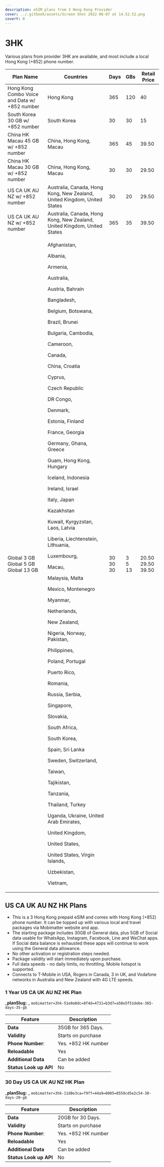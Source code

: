 ```yaml
---
description: eSIM plans from 3 Hong Kong Provider
cover: ../.gitbook/assets/Screen Shot 2022-06-07 at 14.52.52.png
coverY: 0
---
```


# 3HK

Various plans from provider 3HK are available, and most include a local Hong Kong (+852) phone number.&#x20;

| Plan Name                                         | Countries                                                                                                                                                                                                                                                                                                                                                                                                                                                                                                                                                                                                                                                                                                                                                                                                                                                                                                                                                                                                                                                                                                                                                                                                                        | Days                  | GBs                 | Retail Price                   |
| ------------------------------------------------- | -------------------------------------------------------------------------------------------------------------------------------------------------------------------------------------------------------------------------------------------------------------------------------------------------------------------------------------------------------------------------------------------------------------------------------------------------------------------------------------------------------------------------------------------------------------------------------------------------------------------------------------------------------------------------------------------------------------------------------------------------------------------------------------------------------------------------------------------------------------------------------------------------------------------------------------------------------------------------------------------------------------------------------------------------------------------------------------------------------------------------------------------------------------------------------------------------------------------------------- | --------------------- | ------------------- | ------------------------------ |
| Hong Kong Combo Voice and Data w/ +852 number     | Hong Kong                                                                                                                                                                                                                                                                                                                                                                                                                                                                                                                                                                                                                                                                                                                                                                                                                                                                                                                                                                                                                                                                                                                                                                                                                        | 365                   | 120                 | 40                             |
| South Korea 30 GB w/ +852 number                  | South Korea                                                                                                                                                                                                                                                                                                                                                                                                                                                                                                                                                                                                                                                                                                                                                                                                                                                                                                                                                                                                                                                                                                                                                                                                                      | 30                    | 30                  | 15                             |
| China HK Macau 45 GB w/ +852 number               | China, Hong Kong, Macau                                                                                                                                                                                                                                                                                                                                                                                                                                                                                                                                                                                                                                                                                                                                                                                                                                                                                                                                                                                                                                                                                                                                                                                                          | 365                   | 45                  | 39.50                          |
| China HK Macau 30 GB w/ +852 number               | China, Hong Kong, Macau                                                                                                                                                                                                                                                                                                                                                                                                                                                                                                                                                                                                                                                                                                                                                                                                                                                                                                                                                                                                                                                                                                                                                                                                          | 30                    | 30                  | 29.50                          |
| US CA UK AU NZ  w/ +852 number                    | Australia, Canada, Hong Kong, New Zealand, United Kingdom, United States                                                                                                                                                                                                                                                                                                                                                                                                                                                                                                                                                                                                                                                                                                                                                                                                                                                                                                                                                                                                                                                                                                                                                         | 30                    | 20                  | 29.50                          |
| US CA UK AU NZ w/ +852 number                     | Australia, Canada, Hong Kong, New Zealand, United Kingdom, United States                                                                                                                                                                                                                                                                                                                                                                                                                                                                                                                                                                                                                                                                                                                                                                                                                                                                                                                                                                                                                                                                                                                                                         | 365                   | 35                  | 39.50                          |
| <p>Global 3 GB<br>Global 5 GB<br>Global 13 GB</p> | <p>Afghanistan, </p><p>Albania, </p><p>Armenia, </p><p>Australia, </p><p>Austria, Bahrain</p><p>Bangladesh, </p><p>Belgium, Botswana, </p><p>Brazil, Brunei</p><p>Bulgaria, Cambodia,</p><p>Cameroon,</p><p>Canada,</p><p>China, Croatia</p><p>Cyprus,</p><p>Czech Republic</p><p>DR Congo,</p><p>Denmark,</p><p>Estonia, Finland</p><p>France, Georgia</p><p>Germany, Ghana, Greece</p><p>Guam, Hong Kong, Hungary</p><p>Iceland, Indonesia</p><p>Ireland, Israel</p><p>Italy, Japan</p><p>Kazakhstan</p><p>Kuwait, Kyrgyzstan, Laos, Latvia</p><p>Liberia, Liechtenstein, Lithuania,</p><p>Luxembourg,</p><p>Macau,</p><p>Malaysia, Malta</p><p>Mexico, Montenegro</p><p>Myanmar,</p><p>Netherlands,</p><p>New Zealand,</p><p>Nigeria, Norway, Pakistan,</p><p>Philippines,</p><p>Poland, Portugal</p><p>Puerto Rico,</p><p>Romania,</p><p>Russia, Serbia,</p><p>Singapore,</p><p>Slovakia,</p><p>South Africa,</p><p>South Korea,</p><p>Spain, Sri Lanka</p><p>Sweden, Switzerland,</p><p>Taiwan,</p><p>Tajikistan,</p><p>Tanzania,</p><p>Thailand, Turkey</p><p>Uganda, Ukraine, United Arab Emirates,</p><p>United Kingdom,</p><p>United States,</p><p>United States,  Virgin Islands,</p><p>Uzbekistan,</p><p>Vietnam,</p> | <p>30<br>30<br>30</p> | <p>3<br>5<br>13</p> | <p>20.50<br>29.50<br>39.50</p> |

## US CA UK AU NZ HK Plans



* This is a 3 Hong Kong prepaid eSIM and comes with Hong Kong (+852) phone number. It can be topped up with various local and travel packages via Mobimatter website and app.
* The starting package includes 30GB of General data, plus 5GB of Social data usable for WhatsApp, Instagram, Facebook, Line and WeChat apps. If Social data balance is exhausted these apps will continue to work using the General data allowance.
* No other activation or registration steps needed.
* Package validity will start immediately upon purchase.
* Full data speeds - no daily limits, no throttling. Mobile hotspot is supported.
* Connects to T-Mobile in USA, Rogers in Canada, 3 in UK, and Vodafone networks in Australia and New Zealand with 4G LTE speeds.

### 1 Year US CA UK AU NZ HK Plan

_**planSlug:** _ `mobimatter=3hk-51e0a0dc=8f4d=4731=b3d7=a58e5f51debe-365-days-35-gb`

| Feature                | Description          |
| ---------------------- | -------------------- |
| **Data**               | 35GB for 365 Days.   |
| **Validity**           |  Starts on purchase  |
| **Phone Number**:      | Yes. +852 HK number  |
| **Reloadable**         | Yes                  |
| **Additional Data**    | Can be added         |
| **Status Look up API** | No                   |

### &#x20;30 Day US CA UK AU NZ HK Plan

_**planSlug:** _ `mobimatter=3hk-11d8e3ca=f9ff=44a9=8005=0559cd5e2c54-30-days-20-gb`

| Feature                | Description         |
| ---------------------- | ------------------- |
| **Data**               | 20GB for 30 Days.   |
| **Validity**           |  Starts on purchase |
| **Phone Number**:      | Yes. +852 HK number |
| **Reloadable**         | Yes                 |
| **Additional Data**    | Can be added        |
| **Status Look up API** | No                  |









